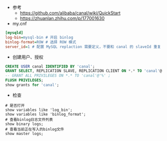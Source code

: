 - 参考
    - https://github.com/alibaba/canal/wiki/QuickStart
    - https://zhuanlan.zhihu.com/p/177001630
- my.cnf
```ini
[mysqld]
log-bin=mysql-bin # 开启 binlog
binlog-format=ROW # 选择 ROW 模式
server_id=1 # 配置 MySQL replaction 需要定义，不要和 canal 的 slaveId 重复
```
- 创建用户、授权
```sql
CREATE USER canal IDENTIFIED BY 'canal';  
GRANT SELECT, REPLICATION SLAVE, REPLICATION CLIENT ON *.* TO 'canal'@'%';
-- GRANT ALL PRIVILEGES ON *.* TO 'canal'@'%' ;
FLUSH PRIVILEGES;
show grants for 'canal';
```
- 检查
```shell
# 是否打开
show variables like 'log_bin';
show variables like 'binlog_format';
# 查看binlog日志文件列表
show binary logs;
# 查看当前正在写入的binlog文件
show master logs;
```
